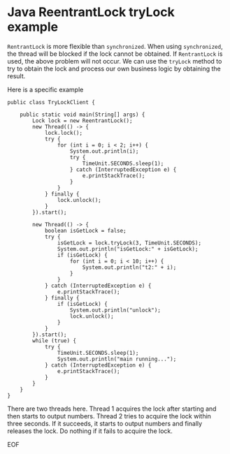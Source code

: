# Java ReentrantLock tryLock example
`RentrantLock` is more flexible than `synchronized`. When using `synchronized`, the thread will be blocked if the lock cannot be obtained.
If `RentrantLock` is used, the above problem will not occur. We can use the `tryLock` method to try to obtain the lock and
 process our own business logic by obtaining the result. 
 
Here is a specific example
```
public class TryLockClient {

    public static void main(String[] args) {
        Lock lock = new ReentrantLock();
        new Thread(() -> {
            lock.lock();
            try {
                for (int i = 0; i < 2; i++) {
                    System.out.println(i);
                    try {
                        TimeUnit.SECONDS.sleep(1);
                    } catch (InterruptedException e) {
                        e.printStackTrace();
                    }
                }
            } finally {
                lock.unlock();
            }
        }).start();

        new Thread(() -> {
            boolean isGetLock = false;
            try {
                isGetLock = lock.tryLock(3, TimeUnit.SECONDS);
                System.out.println("isGetLock:" + isGetLock);
                if (isGetLock) {
                    for (int i = 0; i < 10; i++) {
                        System.out.println("t2:" + i);
                    }
                }
            } catch (InterruptedException e) {
                e.printStackTrace();
            } finally {
                if (isGetLock) {
                    System.out.println("unlock");
                    lock.unlock();
                }
            }
        }).start();
        while (true) {
            try {
                TimeUnit.SECONDS.sleep(1);
                System.out.println("main running...");
            } catch (InterruptedException e) {
                e.printStackTrace();
            }
        }
    }
}
```
There are two threads here. Thread 1 acquires the lock after starting and then starts to output numbers. Thread 2 tries 
to acquire the lock within three seconds. If it succeeds, it starts to output numbers and finally releases the lock. 
Do nothing if it fails to acquire the lock.

EOF